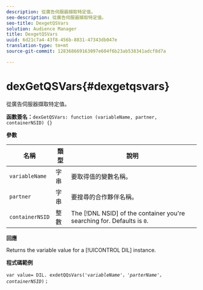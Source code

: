 ```yaml
---
description: 從廣告伺服器擷取特定值。
seo-description: 從廣告伺服器擷取特定值。
seo-title: DexgetQSVars
solution: Audience Manager
title: DexgetQSVars
uuid: 6d21c7a4-43f8-456b-8831-47343db047e
translation-type: tm+mt
source-git-commit: 128368669163097e604f6b23ab538341adcf8d7a

---
```



# dexGetQSVars{#dexgetqsvars}

從廣告伺服器擷取特定值。

**函數簽名：**`dexGetQSVars: function (variableName, partner, containerNSID) {}`

<!-- 

r_dil_get_dexqsvars.xml

 -->

**參數**

| 名稱 | 類型 | 說明 |
|---|---|---|
| `variableName` | 字串 | 要取得值的變數名稱。 |
| `partner` | 字串 | 要搜尋的合作夥伴名稱。 |
| `containerNSID` | 整數 | The [!DNL NSID] of the container you're searching for. Defaults is `0`. |

**回應**

Returns the variable value for a [!UICONTROL DIL] instance.

**程式碼範例**

<pre class="java"><code>var value= DIL. exdetQQsVars('<i>variableName</i>'，'<i>parterName</i>'，<i>containerNSID</i>)；</code>
</pre>
